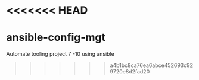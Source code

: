 <<<<<<< HEAD
=======
# ansible-config-mgt
Automate tooling project 7 -10 using ansible
>>>>>>> a4b1bc8ca76ea6abce452693c929720e8d2fad20
